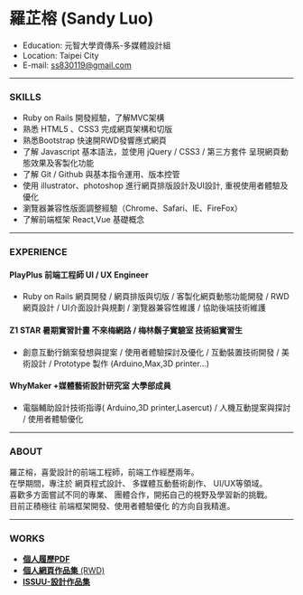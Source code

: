 # 羅芷榕 (Sandy Luo)
- Education: 元智大學資傳系-多媒體設計組
- Location: Taipei City
- E-mail: ss830119@gmail.com

<hr>

### SKILLS
- Ruby on Rails 開發經驗，了解MVC架構
- 熟悉 HTML5 、CSS3 完成網頁架構和切版
- 熟悉Bootstrap 快速開RWD發響應式網頁
- 了解 Javascript 基本語法，並使用 jQuery / CSS3 / 第三方套件 呈現網頁動態效果及客製化功能
- 了解 Git / Github 與基本指令運用、版本控管
- 使用 illustrator、photoshop 進行網頁排版設計及UI設計, 重視使用者體驗及優化
- 瀏覽器兼容性版面調整經驗（Chrome、Safari、IE、FireFox）
- 了解前端框架 React,Vue 基礎概念

<hr>

### EXPERIENCE
#### PlayPlus 前端工程師 UI / UX Engineer
-  Ruby on Rails 網頁開發 / 網頁排版與切版 /  客製化網頁動態功能開發 /  RWD網頁設計 / UI介面設計與規劃
 / 瀏覽器兼容性維護 / 協助後端技術維護

#### Z1 STAR 暑期實習計畫 不來梅網路 / 梅林鬍子實驗室  技術組實習生
-  創意互動行銷案發想與提案  / 使用者體驗探討及優化 / 互動裝置技術開發 / 美術設計 /
Prototype 製作 (Arduino,Max,3D printer...)

#### WhyMaker +媒體藝術設計研究室  大學部成員
-  電腦輔助設計技術指導( Arduino,3D printer,Lasercut) / 人機互動提案與探討 / 使用者體驗優化

<hr>

### ABOUT
羅芷榕，喜愛設計的前端工程師，前端工作經歷兩年。<br>
在學期間，專注於 網頁程式設計、 多媒體互動藝術創作、 UI/UX等領域。<br>
喜歡多方面嘗試不同的專業、 團體合作，開拓自己的視野及學習新的挑戰。<br>
目前正積極往 前端框架開發、使用者體驗優化 的方向自我精進。

<hr>

### WORKS
- <a href="http://sandyluodesign.com/resume-rgb.pdf" target="_blank"><B>個人履歷PDF</B></a> <BR>
- <a href="http://sandyluodesign.com" target="_blank"><B>個人網頁作品集</B> (RWD)</a> <BR>
- <a href="https://issuu.com/sandylo0119/docs/profolio______" target="_blank"><B>ISSUU-設計作品集</B></a> <BR>




